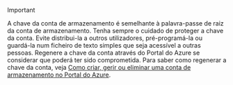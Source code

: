 > [!IMPORTANT]
> A chave da conta de armazenamento é semelhante à palavra-passe de raiz da conta de armazenamento. Tenha sempre o cuidado de proteger a chave da conta. Evite distribui-la a outros utilizadores, pré-programá-la ou guardá-la num ficheiro de texto simples que seja acessível a outras pessoas. Regenere a chave da conta através do Portal do Azure se considerar que poderá ter sido comprometida. Para saber como regenerar a chave da conta, veja [Como criar, gerir ou eliminar uma conta de armazenamento no Portal do Azure](../articles/storage/storage-create-storage-account.md#manage-your-storage-account).
> 
> 

<!--HONumber=Sep16_HO3-->


